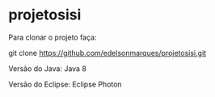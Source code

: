 # projetosisi

Para clonar o projeto faça:

git clone https://github.com/edelsonmarques/projetosisi.git

Versão do Java: Java 8

Versão do Eclipse: Eclipse Photon
  
